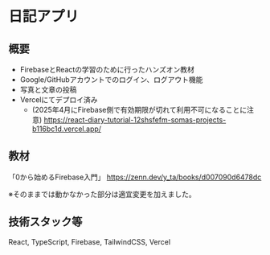 # 日記アプリ
## 概要
- FirebaseとReactの学習のために行ったハンズオン教材
- Google/GitHubアカウントでのログイン、ログアウト機能
- 写真と文章の投稿
- Vercelにてデプロイ済み
  - (2025年4月にFirebase側で有効期限が切れて利用不可になることに注意)
https://react-diary-tutorial-12shsfefm-somas-projects-b116bc1d.vercel.app/

## 教材
「0から始めるFirebase入門」
https://zenn.dev/y_ta/books/d007090d6478dc

※そのままでは動かなかった部分は適宜変更を加えました。

## 技術スタック等
React, TypeScript, Firebase, TailwindCSS, Vercel